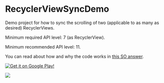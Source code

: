 RecyclerViewSyncDemo
====================
Demo project for how to sync the scrolling of two (applicable to as many as desired) RecyclerViews.

Minimum required API level: 7 (as RecyclerView).

Minimum recommended API level: 11.

You can read about how and why the code works in [this SO answer](http://stackoverflow.com/questions/30702726/sync-scrolling-of-multiple-recyclerviews/31359767#31359767).

[![Get it on Google Play!](https://developer.android.com/images/brand/en_generic_rgb_wo_60.png "Get it on Google Play")](https://play.google.com/store/apps/details?id=org.jorge.recyclerviewsyncdemo)

<img src="demo/resources/screen_recording_demo.gif" />
